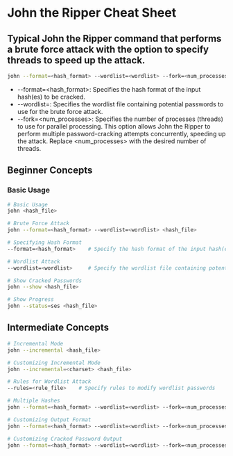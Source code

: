 # John the Ripper Cheat Sheet

## Typical John the Ripper command that performs a brute force attack with the option to specify threads to speed up the attack. 

```bash
john --format=<hash_format> --wordlist=<wordlist> --fork=<num_processes> <hash_file>
```
- --format=<hash_format>: Specifies the hash format of the input hash(es) to be cracked.
- --wordlist=<wordlist>: Specifies the wordlist file containing potential passwords to use for the brute force attack.
- --fork=<num_processes>: Specifies the number of processes (threads) to use for parallel processing. This option allows John the Ripper to perform multiple password-cracking attempts concurrently, speeding up the attack. Replace <num_processes> with the desired number of threads.


## Beginner Concepts

### Basic Usage
```bash
# Basic Usage
john <hash_file>

# Brute Force Attack
john --format=<hash_format> --wordlist=<wordlist> <hash_file>

# Specifying Hash Format
--format=<hash_format>    # Specify the hash format of the input hash(es)

# Wordlist Attack
--wordlist=<wordlist>     # Specify the wordlist file containing potential passwords

# Show Cracked Passwords
john --show <hash_file>

# Show Progress
john --status=ses <hash_file>

```

## Intermediate Concepts
```bash
# Incremental Mode
john --incremental <hash_file>

# Customizing Incremental Mode
john --incremental=<charset> <hash_file>

# Rules for Wordlist Attack
--rules=<rule_file>    # Specify rules to modify wordlist passwords

# Multiple Hashes
john --format=<hash_format> --wordlist=<wordlist> --fork=<num_processes> <hash_file>

# Customizing Output Format
john --format=<hash_format> --wordlist=<wordlist> --fork=<num_processes> --stdout <hash_file>

# Customizing Cracked Password Output
john --format=<hash_format> --wordlist=<wordlist> --fork=<num_processes> --show <hash_file>

```
